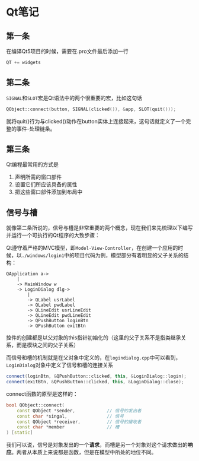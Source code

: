 # Qt笔记

## 第一条

在编译Qt5项目的时候，需要在.pro文件最后添加一行

```c++
QT += widgets
```

## 第二条

`SIGNAL`和`SLOT`宏是Qt语法中的两个很重要的宏，比如这句话

```c++
QObject::connect(button, SIGNAL(clicked()), &app, SLOT(quit()));
```

就将quit()行为与clicked()动作在button实体上连接起来，这句话就定义了一个完整的事件-处理链条。

## 第三条

Qt编程最常用的方式是

1. 声明所需的窗口部件
2. 设置它们所应该具备的属性
3. 把这些窗口部件添加到布局中

## 信号与槽

就像第二条所说的，信号与槽是非常重要的两个概念，现在我们来先梳理以下编写并运行一个可执行的Qt程序的大致步骤：

Qt遵守着严格的MVC模型，即`Model-View-Controller`，在创建一个应用的时候，以`./windows/login1`中的项目代码为例，模型部分有着明显的父子关系的结构：

```
QApplication a->
	|
	-> MainWindow w
	-> LoginDialog dlg->
		|
		-> QLabel usrLabel
		-> QLabel pwdLabel
		-> QLineEdit usrLineEdit
		-> QLineEdit pwdLineEdit
		-> QPushButton loginBtn
		-> QPushButton exitBtn
```

控件的创建都是以父对象的this指针初始化的（这里的父子关系不是指类继承关系，而是模块之间的父子关系）

而信号和槽的机制就是在父对象中定义的，在`logindialog.cpp`中可以看到，`LoginDialog`对象中定义了信号和槽的连接关系

```c++
connect(loginBtn, &QPushButton::clicked, this, &LoginDialog::login);
connect(exitBtn, &QPushButton::clicked, this, &LoginDialog::close);
```

connect函数的原型是这样的：

```c++
bool QObject::connect(
    const QObject *sender,            // 信号的发出者
    const char *singal,               // 信号
    const QObject *receiver,          // 信号的接收者
    const char *member                // 槽
) [static]
```

我们可以说，信号是对象发出的一个**请求**，而槽是另一个对象对这个请求做出的**响应**。两者从本质上来说都是函数，但是在模型中所处的地位不同。